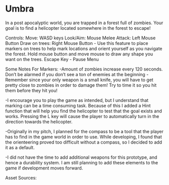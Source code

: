 # Umbra
In a post apocalyptic world, you are trapped in a forest full of zombies. Your goal is to find a helicopter located somewhere in the forest to escape!

Controls:
Move: WASD keys
Look/Aim: Mouse
Melee Attack: Left Mouse Button
Draw on trees: Right Mouse Button - Use this feature to place markers on trees to help mark locations and orient yourself as you navigate the forest. 
Hold mouse button and move mouse to draw any shape you want on the trees. 
Escape Key - Pause Menu


Some Notes For Markers:
-Amount of zombies increase every 120 seconds. Don’t be alarmed if you don’t see a ton of enemies at the beginning 
-Remember since your only weapon is a small knife, you will have to get pretty close to zombies in order to damage them! Try to time it so you hit them before they hit you! 

-I encourage you to play the game as intended, but I understand that marking can be a time consuming task. Because of this I added a Hint function that will help you find the helicopter to test that the goal exists and works. Pressing the L key will cause the player to automatically turn in the direction towards the helicopter. 

-Originally in my pitch, I planned for the compass to be a tool that the player has to find in the game world in order to use. While developing, I found that the orienteering proved too difficult without a compass, so I decided to add it as a default. 

-I did not have the time to add additional weapons for this prototype, and hence a durability system. I am still planning to add these elements to the game if development moves forward. 

Asset Sources:

